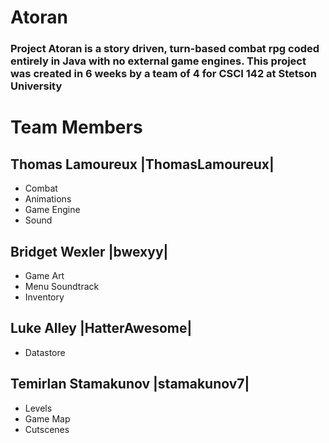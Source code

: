 # Atoran
### Project Atoran is a story driven, turn-based combat rpg coded entirely in Java with no external game engines. This project was created in 6 weeks by a team of 4 for CSCI 142 at Stetson University


# Team Members

## **Thomas Lamoureux |ThomasLamoureux|**
+ Combat
+ Animations
+ Game Engine
+ Sound
    

## **Bridget Wexler |bwexyy|**
+ Game Art
+ Menu Soundtrack
+ Inventory
    

## **Luke Alley |HatterAwesome|**
+ Datastore

## **Temirlan Stamakunov |stamakunov7|**
+ Levels
+ Game Map
+ Cutscenes
